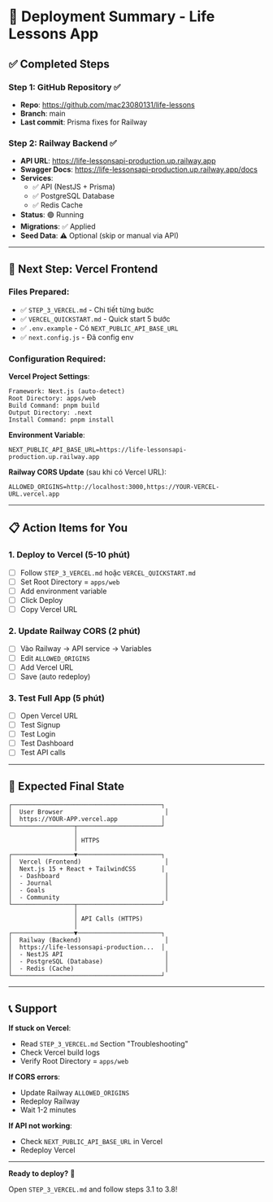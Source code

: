 # 🎯 Deployment Summary - Life Lessons App

## ✅ Completed Steps

### Step 1: GitHub Repository ✅
- **Repo**: https://github.com/mac23080131/life-lessons
- **Branch**: main
- **Last commit**: Prisma fixes for Railway

### Step 2: Railway Backend ✅
- **API URL**: https://life-lessonsapi-production.up.railway.app
- **Swagger Docs**: https://life-lessonsapi-production.up.railway.app/docs
- **Services**:
  - ✅ API (NestJS + Prisma)
  - ✅ PostgreSQL Database
  - ✅ Redis Cache
- **Status**: 🟢 Running
- **Migrations**: ✅ Applied
- **Seed Data**: ⚠️ Optional (skip or manual via API)

---

## 🚀 Next Step: Vercel Frontend

### Files Prepared:
- ✅ `STEP_3_VERCEL.md` - Chi tiết từng bước
- ✅ `VERCEL_QUICKSTART.md` - Quick start 5 bước
- ✅ `.env.example` - Có `NEXT_PUBLIC_API_BASE_URL`
- ✅ `next.config.js` - Đã config env

### Configuration Required:

**Vercel Project Settings**:
```
Framework: Next.js (auto-detect)
Root Directory: apps/web
Build Command: pnpm build
Output Directory: .next
Install Command: pnpm install
```

**Environment Variable**:
```
NEXT_PUBLIC_API_BASE_URL=https://life-lessonsapi-production.up.railway.app
```

**Railway CORS Update** (sau khi có Vercel URL):
```
ALLOWED_ORIGINS=http://localhost:3000,https://YOUR-VERCEL-URL.vercel.app
```

---

## 📋 Action Items for You

### 1. Deploy to Vercel (5-10 phút)
- [ ] Follow `STEP_3_VERCEL.md` hoặc `VERCEL_QUICKSTART.md`
- [ ] Set Root Directory = `apps/web`
- [ ] Add environment variable
- [ ] Click Deploy
- [ ] Copy Vercel URL

### 2. Update Railway CORS (2 phút)
- [ ] Vào Railway → API service → Variables
- [ ] Edit `ALLOWED_ORIGINS`
- [ ] Add Vercel URL
- [ ] Save (auto redeploy)

### 3. Test Full App (5 phút)
- [ ] Open Vercel URL
- [ ] Test Signup
- [ ] Test Login
- [ ] Test Dashboard
- [ ] Test API calls

---

## 🎉 Expected Final State

```
┌─────────────────────────────────────────┐
│  User Browser                            │
│  https://YOUR-APP.vercel.app            │
└─────────────────┬───────────────────────┘
                  │
                  │ HTTPS
                  │
┌─────────────────▼───────────────────────┐
│  Vercel (Frontend)                       │
│  Next.js 15 + React + TailwindCSS       │
│  - Dashboard                             │
│  - Journal                               │
│  - Goals                                 │
│  - Community                             │
└─────────────────┬───────────────────────┘
                  │
                  │ API Calls (HTTPS)
                  │
┌─────────────────▼───────────────────────┐
│  Railway (Backend)                       │
│  https://life-lessonsapi-production...  │
│  - NestJS API                            │
│  - PostgreSQL (Database)                 │
│  - Redis (Cache)                         │
└─────────────────────────────────────────┘
```

---

## 📞 Support

**If stuck on Vercel**:
- Read `STEP_3_VERCEL.md` Section "Troubleshooting"
- Check Vercel build logs
- Verify Root Directory = `apps/web`

**If CORS errors**:
- Update Railway `ALLOWED_ORIGINS`
- Redeploy Railway
- Wait 1-2 minutes

**If API not working**:
- Check `NEXT_PUBLIC_API_BASE_URL` in Vercel
- Redeploy Vercel

---

**Ready to deploy?** 🚀

Open `STEP_3_VERCEL.md` and follow steps 3.1 to 3.8!
